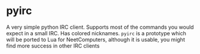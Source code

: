 # pyirc

A very simple python IRC client. Supports most of the commands you would expect in a small IRC. Has colored nicknames. `pyirc` is a prototype which will be ported to Lua for NeetComputers, although it is usable, you might find more success in other IRC clients
